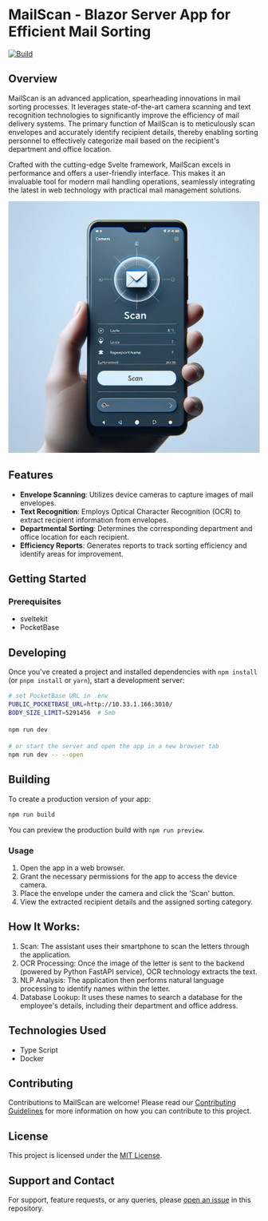 # MailScan - Blazor Server App for Efficient Mail Sorting
[![Build](https://github.com/neozhu/mailscan/actions/workflows/node.js.yml/badge.svg)](https://github.com/neozhu/mailscan/actions/workflows/node.js.yml)
## Overview
MailScan is an advanced application, spearheading innovations in mail sorting processes. It leverages state-of-the-art camera scanning and text recognition technologies to significantly improve the efficiency of mail delivery systems. The primary function of MailScan is to meticulously scan envelopes and accurately identify recipient details, thereby enabling sorting personnel to effectively categorize mail based on the recipient's department and office location.

Crafted with the cutting-edge Svelte framework, MailScan excels in performance and offers a user-friendly interface. This makes it an invaluable tool for modern mail handling operations, seamlessly integrating the latest in web technology with practical mail management solutions.

![](./doc/app.png)
## Features
- **Envelope Scanning**: Utilizes device cameras to capture images of mail envelopes.
- **Text Recognition**: Employs Optical Character Recognition (OCR) to extract recipient information from envelopes.
- **Departmental Sorting**: Determines the corresponding department and office location for each recipient.
- **Efficiency Reports**: Generates reports to track sorting efficiency and identify areas for improvement.

## Getting Started

### Prerequisites
- sveltekit
- PocketBase


## Developing

Once you've created a project and installed dependencies with `npm install` (or `pnpm install` or `yarn`), start a development server:

```bash
# set PocketBase URL in .env
PUBLIC_POCKETBASE_URL=http://10.33.1.166:3010/
BODY_SIZE_LIMIT=5291456  # 5mb

npm run dev

# or start the server and open the app in a new browser tab
npm run dev -- --open
```

## Building

To create a production version of your app:

```bash
npm run build
```

You can preview the production build with `npm run preview`.


### Usage
1. Open the app in a web browser.
2. Grant the necessary permissions for the app to access the device camera.
3. Place the envelope under the camera and click the 'Scan' button.
4. View the extracted recipient details and the assigned sorting category.

## How It Works:

1. Scan: The assistant uses their smartphone to scan the letters through the application.
2. OCR Processing: Once the image of the letter is sent to the backend (powered by Python FastAPI service), OCR technology extracts the text.
3. NLP Analysis: The application then performs natural language processing to identify names within the letter.
4. Database Lookup: It uses these names to search a database for the employee's details, including their department and office address.

## Technologies Used
- Type Script
- Docker

## Contributing
Contributions to MailScan are welcome! Please read our [Contributing Guidelines](CONTRIBUTING.md) for more information on how you can contribute to this project.

## License
This project is licensed under the [MIT License](LICENSE).

## Support and Contact
For support, feature requests, or any queries, please [open an issue](https://github.com/neozhu/mailscan/issues) in this repository.


